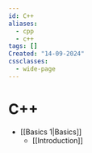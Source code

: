 ```yaml
---
id: C++
aliases:
  - cpp
  - c++
tags: []
Created: "14-09-2024"
cssclasses:
  - wide-page
---
```


# C++

- [[Basics 1|Basics]]
  - [[Introduction]]
